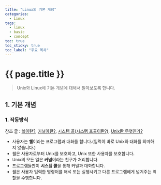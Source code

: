 ```yaml
---
title: "Linux의 기본 개념"
categories: 
  - Linux
tags:
  - linux
  - basic
  - concept
toc: true
toc_sticky: true
toc_label: "주요 목차"
---
```


# {{ page.title }}

> Unix와 Linux에 기본 개념에 대해서 알아보도록 합니다.

## 1. 기본 개념

### 1. 작동방식

참조 글 : [쉘이란?](https://devkingdom.tistory.com/185), [커널이란?](https://www.redhat.com/ko/topics/linux/what-is-the-linux-kernel), [시스템 콜(시스템 호출이란?)](https://luckyyowu.tistory.com/133), [Unix란 무엇인가?](https://namu.wiki/w/UNIX?from=%EC%9C%A0%EB%8B%89%EC%8A%A4)

- 사용자는 **쉘**이라는 프로그램과 대화를 합니다.(입력이 바로 Unix와 대화를 의미하지 않습니다.)
- 쉘은 사용자로부터 Unix를 보호하고, Unix 또한 사용자를 보호합니다.
- Unix의 모든 일은 **커널**이라는 친구가 처리합니다.
- 프로그램들만이 **시스템 콜**을 통해 커널과 대화합니다.
- 쉘은 사용자 입력한 명령어를 해석 또는 실행시키고 다른 프로그램에게 넘겨주는 역할을 수행합니다.